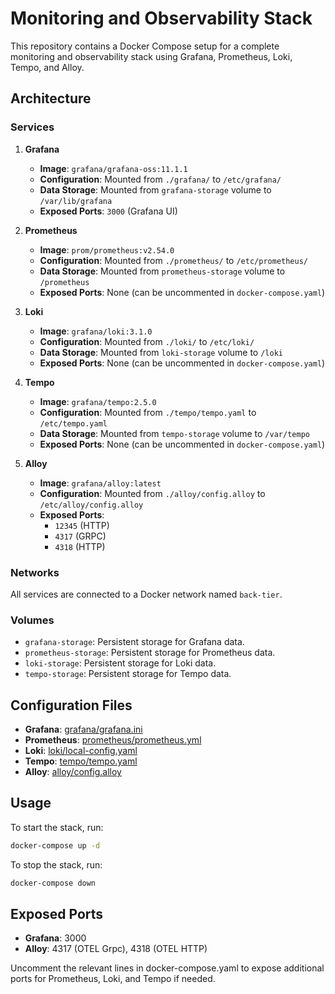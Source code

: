 # Monitoring and Observability Stack

This repository contains a Docker Compose setup for a complete monitoring and observability stack using Grafana, Prometheus, Loki, Tempo, and Alloy.

## Architecture

### Services

1. **Grafana**
   - **Image**: `grafana/grafana-oss:11.1.1`
   - **Configuration**: Mounted from `./grafana/` to `/etc/grafana/`
   - **Data Storage**: Mounted from `grafana-storage` volume to `/var/lib/grafana`
   - **Exposed Ports**: `3000` (Grafana UI)

2. **Prometheus**
   - **Image**: `prom/prometheus:v2.54.0`
   - **Configuration**: Mounted from `./prometheus/` to `/etc/prometheus/`
   - **Data Storage**: Mounted from `prometheus-storage` volume to `/prometheus`
   - **Exposed Ports**: None (can be uncommented in `docker-compose.yaml`)

3. **Loki**
   - **Image**: `grafana/loki:3.1.0`
   - **Configuration**: Mounted from `./loki/` to `/etc/loki/`
   - **Data Storage**: Mounted from `loki-storage` volume to `/loki`
   - **Exposed Ports**: None (can be uncommented in `docker-compose.yaml`)

4. **Tempo**
   - **Image**: `grafana/tempo:2.5.0`
   - **Configuration**: Mounted from `./tempo/tempo.yaml` to `/etc/tempo.yaml`
   - **Data Storage**: Mounted from `tempo-storage` volume to `/var/tempo`
   - **Exposed Ports**: None (can be uncommented in `docker-compose.yaml`)

5. **Alloy**
   - **Image**: `grafana/alloy:latest`
   - **Configuration**: Mounted from `./alloy/config.alloy` to `/etc/alloy/config.alloy`
   - **Exposed Ports**:
     - `12345` (HTTP)
     - `4317` (GRPC)
     - `4318` (HTTP)

### Networks

All services are connected to a Docker network named `back-tier`.

### Volumes

- `grafana-storage`: Persistent storage for Grafana data.
- `prometheus-storage`: Persistent storage for Prometheus data.
- `loki-storage`: Persistent storage for Loki data.
- `tempo-storage`: Persistent storage for Tempo data.

## Configuration Files

- **Grafana**: [grafana/grafana.ini](grafana/grafana.ini)
- **Prometheus**: [prometheus/prometheus.yml](prometheus/prometheus.yml)
- **Loki**: [loki/local-config.yaml](loki/local-config.yaml)
- **Tempo**: [tempo/tempo.yaml](tempo/tempo.yaml)
- **Alloy**: [alloy/config.alloy](alloy/config.alloy)

## Usage

To start the stack, run:

```sh
docker-compose up -d
```
To stop the stack, run:

```sh
docker-compose down
```

## Exposed Ports

* **Grafana**: 3000
* **Alloy**: 4317 (OTEL Grpc), 4318 (OTEL HTTP)

Uncomment the relevant lines in docker-compose.yaml to expose additional ports for Prometheus, Loki, and Tempo if needed.


